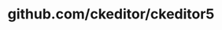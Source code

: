 ---
layout: post
title: github.com/ckeditor/ckeditor5
categories: link
tags: [انگلیسی, گیت‌هاب, برنامه‌نویسی]
---